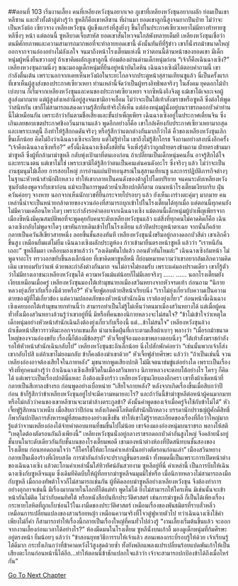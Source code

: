 ##ตอนที่ 103 เริ่มงานเลี้ยง
คนที่เหลียงหวังซุนอยากเจอ ภูเขาที่เหลียงหวังซุนอยากผลัก ย่อมเป็นเขาหลีซาน
และทั่วทั้งต้าลู่ต่างรู้ว่า ซูหลีก็คือเขาหลีซาน
ที่ผ่านมา ยอดเขาลูกนี้สูงจนยากปีนป่าย ไม่ว่าจะเป็นหวังผ้อ เซียวจาง เหลียงหวังซุน ผู้แข็งแกร่งที่สูงยิ่งๆ ขึ้นไปในประกาศเซียวเหยาไม่มีทางท้าทายซูหลีซึ่งๆ หน้า แต่ตอนนี้ ซูหลีบาดเจ็บสาหัส ยอดเขาสั่นไหวจนใกล้พังทลายเต็มที
เหลียงหวังซุนเชื่อว่าตนมีศักยภาพและความสามารถมากพอที่จะทำลายยอดเขานี้ ดังนั้นทันทีที่รู้ข่าว เขาก็นั่งรถม้าขนาดใหญ่ออกจากจวนอ๋องอย่างไม่ลังเลใจ จนมาถึงหน้าโรงเตี๊ยมแห่งนี้
ทว่าตอนนี้ด้านหน้าของยอดเขา มีเด็กหนุ่มผู้หนึ่งยืนขวางอยู่
ถ้าเขาคิดผลักภูเขาลูกนี้ ย่อมต้องผ่านด่านเด็กหนุ่มก่อน
“เจ้าก็คือเฉินฉางเซิง?”
เหลียงหวงซุนถามนิ่งๆ ขณะมองดูเด็กหนุ่มที่ยืนอยู่หน้าบันไดหิน
เฉินฉางเซิงมิได้ตอบคำถามนี้ เขากำลังตื่นเต้น เพราะนอกจากเคยเห็นหวังผ้อในระยะไกลจากประตูหน้าสุสานเทียนซูแล้ว นี่เป็นครั้งแรกที่เขาเห็นผู้สูงส่งของประกาศเซียวเหยา ท่านเหล่านี้จัดว่าเป็นผู้ทรงอิทธิพลจริงๆ ในสังคม ยุคดอกไม้ป่าเบ่งบาน ก็เริ่มจากเหลียงหวังซุนและคนของประกาศเซียวเหยา
จากซีหนิงถึงจิงตู แม้เขาได้เจอะเจอผู้สูงส่งมากมาย แต่ผู้สูงส่งเหล่านี้อยู่สูงจนเขามิอาจเอื้อม ไม่ว่าจะเป็นใต้เท้าสังฆราชหรือซูหลี ซึ่งต่อให้พูดว่าสนิทกัน เขาก็ไม่สามารถแสดงความรู้สึกที่แท้จริงให้เห็น แต่อ๋องหนุ่มผู้นั่งอยู่บนราชรถดอกบัวดำท่านนี้ไม่เหมือนกัน เพราะถ้าว่ากันตามชื่อเสียงและขั้นบำเพ็ญเพียร เฉินฉางเซิงอยู่ในประกาศเตี่ยนจิน ซึ่งเกินเลยขอบเขตประกาศชิงอวิ๋นมานานแล้ว พูดอีกอย่างก็คือ เขาใกล้เคียงกับประกาศเซียวเหยามากสุด และเพราะเหตุนี้ ถึงทำให้รู้สึกกดดันจริงๆ หรือรู้สึกว่าแตกต่างกันมากก็ว่าได้
คิ้วของเหลียงหวังซุนเลิกขึ้นเล็กน้อย คิดไม่ถึงว่าเฉินฉางเซิงจะเงียบ แต่ไม่รู้ทำไม เขาถึงไม่รู้สึกโกรธ จึงถามอย่างสงบนิ่งอีกครั้ง
“เจ้าคือเฉินฉางเซิงหรือ?”
ครั้งนี้เฉินฉางเซิงตั้งสติทัน จึงเพิ่งรู้ตัวว่าถูกฝ่ายตรงข้ามถาม
ฝ่ายตรงข้ามมาฆ่าซูหลี ซึ่งผู้ที่กล้ามาฆ่าซูหลี กลับพุ่งเป้ามาที่ตนเองก่อน ถ้าเปลี่ยนเป็นเด็กหนุ่มคนอื่น อาจรู้สึกได้ใจและทระนงตน แต่เขาไม่ใช่ เพราะเขามิได้รู้สึกว่าตนเป็นคนเด่นคนดังอะไร ซึ่งจริงๆ แล้ว ไม่ว่าจะเป็นงานชุมนุมไม้เลื้อย การสอบใหญ่ การอ่านแผ่นป้ายอนุสรณ์ในสุสานเทียนซู และการปฏิบัติภารกิจต่างๆ ในฐานะหัวหน้าสำนักฝึกหลวง ทำให้เขากลายเป็นคนดังของต้าลู่ไปโดยปริยาย จนคนระดับเหลียงหวังซุนยังต้องพูดจากับเขาก่อน แม้จะเป็นการพูดด้วยน้ำเสียงปกติก็ตาม
ถนนหน้าโรงเตี๊ยมเงียบกริบ ฝุ่นควันค่อยๆ จางหาย นอกจากเห็นนักบวชที่ยืนกระจายไปรอบๆ แล้ว ยังเห็นเงาร่างตะคุ่มๆ มากมาย คนเหล่านี้น่าจะเป็นหน่วยกล้าตายของจวนอ๋องที่สามารถบุกเข้าไปในโรงเตี๊ยมได้ทุกเมื่อ แต่ตอนนี้ทุกคนยังไม่มีความเคลื่อนไหวใดๆ เพราะกำลังรอคำตอบจากเฉินฉางเซิง
แม้ตอนนี้เด็กหนุ่มผู้บำเพ็ญเพียรจากเมืองซีหนิงมีคุณสมบัติพอที่จะพูดคุยกับคนระดับเหลียงหวังซุนแล้ว แต่สิ่งที่ทุกคนไม่คาดคิดก็คือ เฉินฉางเซิงกลับไม่พูดจาใดๆ เขาหันกายเดินเข้าไปในโรงเตี๊ยม แล้วปิดประตูหน้าตาเฉย จากนั้นก็คล้ายกลายเป็นควันสีเขียวสายหนึ่ง ลอยขึ้นชั้นสองทันที
เหลียงหวังซุนนั่งขรึมอยู่กลางดอกบัวสีดำ เขาเลิกคิ้วขึ้นสูง เหมือนยิ้มแต่ไม่ยิ้ม
เฉินฉางเซิงผลักประตูห้อง ก้าวเข้ามายืนตรงหน้าซูหลี แล้วว่า “เราหนีกันเถอะ”
ซูหลีลืมตา เหลือบมองเขาแล้วว่า “ลงเดิมพันไปแล้ว ถอนตัวทันไหมล่ะ”
เฉินฉางเซิงก้มหน้า ไม่พูดจาอะไร ทรวงอกขยับขึ้นลงเล็กน้อย
ที่เขาคิดพาซูหลีหนี ก็ย่อมหมายความว่าเขาอยากล้มเลิกความคิดเดิม
เขายอมรับว่าแพ้ ด้วยพละกำลังต่างกันมาก จนไม่อาจไม่ยอมรับ
เพราะแค่มองปราดเดียว เขาก็รู้ตัวว่าไม่มีทางเอาชนะเหลียงหวังซุนได้
ความหวังแม้แต่น้อยก็ไม่มีเลยจริงๆ
......
......
นอกโรงเตี๊ยมยังเงียบเหมือนเมื่อครู่
เหลียงหวังซุนมองใต้เท้ามุขนายกเมืองสวินหยางจากหัวจรดเท้า ก่อนถาม “นิกายหลวงยุ่งเกี่ยวกับเรื่องนี้ด้วยหรือ?”
หัวเจี้ยฟูตอบด้วยสีหน้าเรียบนิ่ง “เราไม่ยุ่งเกี่ยวกับความเป็นความตายของผู้ที่ไม่เกี่ยวข้อง แต่ความปลอดภัยของหัวหน้าสำนักเฉิน เราต้องยุ่งเกี่ยว”
ก่อนหน้านี้เฉินฉางเซิงเคยบอกใต้เท้ามุขนายกท่านนี้ว่า สามารถทำเป็นไม่รู้ไม่เห็นว่าตนมาเมืองสวินหยางได้ แต่เมื่อผู้คนทั่วทั้งเมืองสวินหยางล้วนรู้ว่าเขาอยู่ที่นี่ มีหรือที่คนของนิกายหลวงจะไม่สนใจ?
“ข้าไม่เข้าใจว่าเหตุใดเด็กหนุ่มอย่างหัวหน้าสำนักเฉินถึงต้องยุ่งเกี่ยวกับเรื่องนี้ แต่...ข้าไม่สนใจ”
เหลียงหวังซุนล้วงผ้าเช็ดหน้าสีขาวราวหิมะออกจากแขนเสื้อ นำมาเช็ดฝุ่นที่เกาะตามเสื้อผ้าเบาๆ พลางว่า “เมื่อรถม้าขนาดใหญ่ของจวนอ๋องขยับ เรื่องนี้ก็ต้องมีข้อสรุป”
หัวเจี้ยฟูจ้องมองเขาพลางตอบนิ่งๆ “ใต้เท้าสังฆราชกำลังรอให้หัวหน้าสำนักเฉินกลับไป”
เหลียงหวังซุนชะงักเล็กน้อย นิ่งไปสักพักค่อยว่า “เช่นนั้นพวกเจ้าก็ส่งเขากลับไปสิ แต่ถ้าเขาไม่ยอมกลับ ข้าก็คงต้องฆ่าเขาด้วย”
หัวเจี้ยฟูส่ายศีรษะ แล้วว่า “ถ้าเป็นเช่นนี้ จวนเหลียงอ๋องอาจต้องเสียใจในภายหลัง”
มุขนายกพูดเสียงปกติ ไม่มีเจตนาข่มขู่แต่อย่างใด เพราะเป็นเรื่องจริงที่ทุกคนต่างรู้ว่า ถ้าเฉินฉางเซิงเสียชีวิตในเมืองสวินหยาง นิกายหลวงจะตอบโต้อย่างไร ใครๆ ก็คิดได้
แต่เพราะเป็นเรื่องปกตินี่แหละ ถึงต้องแข็งกร้าว
เหลียงหวังซุนเงียบลงอีกครา เขาทิ้งผ้าเช็ดหน้าที่กลายเป็นสีเทาลงข้างรถ ก่อนพูดอย่างเบื่อหน่าย “เสียใจภายหลัง? หลังจากเกิดเรื่องขึ้นเมื่อสิบกว่าปีก่อน ข้าก็รู้สึกว่าข้าเหลียงหวังซุนอยู่ไปจะมีความหมายอะไร? และถ้าวันนี้ข้าฆ่าซูหลีต่อหน้าผู้คนมากมาย หรือไม่กลัวว่าคนของเขาหลีซานจะมาฆ่าล้างตระกูลข้า? ดังนั้นคำพูดของเจ้าเมื่อครู่จึงใช้กับข้าไม่ได้”
หัวเจี้ยฟูรู้สึกหนาวเหน็บ เมื่อสิบกว่าปีก่อน หลังเกิดคดีโลหิตที่สำนักฝึกหลวง บรรดานักปราชญ์ผู้ศักดิ์สิทธิ์ก็พากันปกปิดการสังหารหมู่ที่สยดสยองอย่างแข็งขัน ทำให้เขาไม่รู้รายละเอียดของเรื่องที่ถือว่าใหญ่มาก รู้แต่ว่าจวนเหลียงอ๋องได้จ่ายค่าตอบแทนที่ขมขื่นไปไม่น้อย
เขาจ้องมองอ๋องหนุ่มบนราชรถ พลางให้สติ “เหตุใดต้องตัดรอนกันถึงเพียงนี้”
เหลียงหวังซุนนั่งอยู่กลางราชรถดอกบัวดำอันสูงใหญ่ จึงคล้ายนั่งอยู่ชั้นบนในระดับเดียวกันกับชั้นบนของโรงเตี๊ยมพอดี
เขามองหน้าต่างห้องที่ปิดสนิทบนชั้นสองของโรงเตี๊ยม ก่อนทอดถอนใจว่า “ก็ใครใช้ให้ตะโกนคำเหล่านั้นอย่างตัดรอนก่อนเล่า”
เมืองสวินหยางกลายเป็นเมืองร้างที่เงียบสงัด การฆ่ากันกำลังจะปรากฏขึ้นตรงหน้า ทั้งหมดนี้เป็นเพราะการเปิดหน้าต่างของเฉินฉางเซิง แล้วตะโกนคำเหล่านั้นใส่ทิวทัศน์อันสวยงาม
ซูหลีอยู่ที่นี่
คำเหล่านี้ เป็นการบีบให้เฉินฉางเซิงกับซูหลีจนมุม
ซึ่งเดิมทีคิดบีบให้ผู้ที่อยากฆ่าซูหลีจนมุมมิใช่หรือ
เมื่อนิกายหลวงไม่สามารถลงมือกับซูหลี
เมื่อกองทัพต้าโจวก็ไม่สามารถเช่นกัน
ผู้ที่คิดลอบฆ่าซูหลีอย่างเหลียงหวังซุน จึงต้องทำการอย่างอุกอาจเช่นนี้
มีเรื่องมากมายในโลกที่ได้แต่ทำ พูดไม่ได้ ยิ่งไม่สามารถให้ใครเห็น มิเช่นนั้นจะเข้าหน้ากันไม่ติด
ไม่ว่ากับคนทิศใต้ หรือหนังสือบันทึกประวัติศาสตร์
เช่นการฆ่าซูหลี
ก็เป็นได้เพียงเรื่องกระหายโลหิตที่ถูกเก็บซ่อนไว้ในเงามืดของประวัติศาสตร์ เหมือนเรื่องของพันธมิตรที่ราบลั่วหลิ่ว เหมือนการเปลี่ยนแปลงของสวนร้อยหญ้า เหมือนความจริงที่โจวตู๋ฟูหายตัวไป
ทว่าเฉินฉางเซิงใช้คำเพียงไม่กี่คำ ก็สามารถทำให้เรื่องนี้กลายเป็นเรื่องใหญ่ที่คนทั่วไปล่วงรู้
“งานเลี้ยงเริ่มต้นขึ้นแล้ว จะออกจากงานเลี้ยงก่อนเวลาได้อย่างไร?”
ห้องมืดมนในโรงเตี๊ยม ซูหลีนั่งบนเก้าอี้ มองดูเด็กหนุ่มที่ก้มศีรษะอยู่ตรงหน้า ยิ้มน้อยๆ แล้วว่า “ข้าสอนยุทธวิธีการรบให้เจ้าแล้ว สอนเพลงกระบี่รอบรู้ให้ด้วย เจ้าเรียนรู้ได้ดีมาก กระทั่งเกินกว่าที่ข้าคาดหวังไว้สูงสุดด้วยซ้ำ ทั้งยังพลิกแพลงแปรเปลี่ยนร้อยแปดพันเก้าให้เป็นเสียงตะโกนก่อนหน้านี้ได้อีก...ทำให้ตอนนี้ข้าชักแปลกใจแล้วว่า เจ้าจะสามารถปกป้องข้าได้ถึงเมื่อไหร่กัน”


[Go To Next Chapter]( ./390.md)
